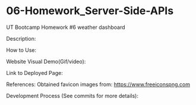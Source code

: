 # 06-Homework_Server-Side-APIs
UT Bootcamp Homework #6 weather dashboard

Description:


How to Use:


Website Visual Demo(Gif/video):


Link to Deployed Page:


References:
Obtained favicon images from: https://www.freeiconspng.com

Development Process (See commits for more details):

